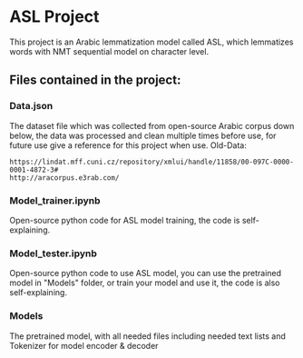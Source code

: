 # ASL Project
This project is an Arabic lemmatization model called ASL, which lemmatizes words with NMT sequential model on character level.
## Files contained in the project:

### Data.json
The dataset file which was collected from open-source Arabic corpus down below, the data was processed and clean multiple times before use, for future use give a reference for this project when use.
Old-Data:
```
https://lindat.mff.cuni.cz/repository/xmlui/handle/11858/00-097C-0000-0001-4872-3#
http://aracorpus.e3rab.com/ 
```

### Model_trainer.ipynb
Open-source python code for ASL model training, the code is self-explaining.

### Model_tester.ipynb
Open-source python code to use ASL model, you can use the pretrained model in "Models" folder, or train your model and use it, the code is also self-explaining.

### Models
The pretrained model, with all needed files including needed text lists and Tokenizer for model encoder & decoder
